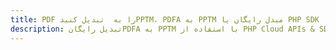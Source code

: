 ---title: PDF را به  تبدیل کنیدPPTM، PDFA به PPTM مبدل رایگان یا PHP SDKdescription: تبدیل رایگانPDFA به PPTM با استفاده از PHP Cloud APIs & SDK همچنین اسناد PDF را در Cloud ایجاد، ویرایش و رندر کنید.---